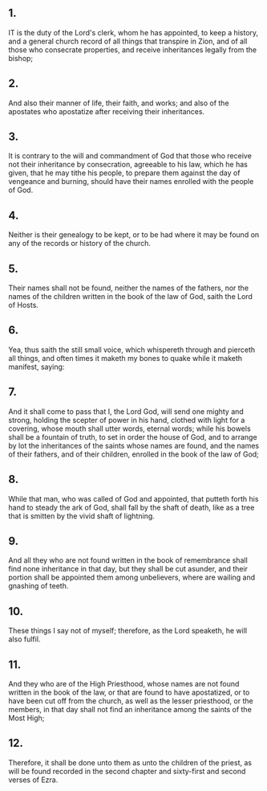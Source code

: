 ## 1.
IT is the duty of the Lord's clerk, whom he has appointed, to keep a history, and a general church record of all things that transpire in Zion, and of all those who consecrate properties, and receive inheritances legally from the bishop;
## 2.
And also their manner of life, their faith, and works; and also of the apostates who apostatize after receiving their inheritances.
## 3.
It is contrary to the will and commandment of God that those who receive not their inheritance by consecration, agreeable to his law, which he has given, that he may tithe his people, to prepare them against the day of vengeance and burning, should have their names enrolled with the people of God.
## 4.
Neither is their genealogy to be kept, or to be had where it may be found on any of the records or history of the church.
## 5.
Their names shall not be found, neither the names of the fathers, nor the names of the children written in the book of the law of God, saith the Lord of Hosts.
## 6.
Yea, thus saith the still small voice, which whispereth through and pierceth all things, and often times it maketh my bones to quake while it maketh manifest, saying:
## 7.
And it shall come to pass that I, the Lord God, will send one mighty and strong, holding the scepter of power in his hand, clothed with light for a covering, whose mouth shall utter words, eternal words; while his bowels shall be a fountain of truth, to set in order the house of God, and to arrange by lot the inheritances of the saints whose names are found, and the names of their fathers, and of their children, enrolled in the book of the law of God;
## 8.
While that man, who was called of God and appointed, that putteth forth his hand to steady the ark of God, shall fall by the shaft of death, like as a tree that is smitten by the vivid shaft of lightning.
## 9.
And all they who are not found written in the book of remembrance shall find none inheritance in that day, but they shall be cut asunder, and their portion shall be appointed them among unbelievers, where are wailing and gnashing of teeth.
## 10.
These things I say not of myself; therefore, as the Lord speaketh, he will also fulfil.
## 11.
And they who are of the High Priesthood, whose names are not found written in the book of the law, or that are found to have apostatized, or to have been cut off from the church, as well as the lesser priesthood, or the members, in that day shall not find an inheritance among the saints of the Most High;
## 12.
Therefore, it shall be done unto them as unto the children of the priest, as will be found recorded in the second chapter and sixty-first and second verses of Ezra.
